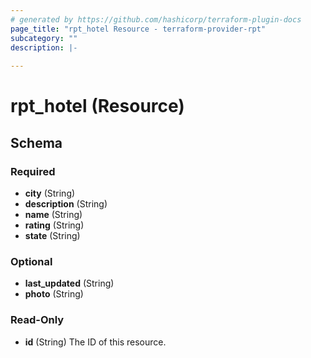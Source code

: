 ```yaml
---
# generated by https://github.com/hashicorp/terraform-plugin-docs
page_title: "rpt_hotel Resource - terraform-provider-rpt"
subcategory: ""
description: |-
  
---
```


# rpt_hotel (Resource)





<!-- schema generated by tfplugindocs -->
## Schema

### Required

- **city** (String)
- **description** (String)
- **name** (String)
- **rating** (String)
- **state** (String)

### Optional

- **last_updated** (String)
- **photo** (String)

### Read-Only

- **id** (String) The ID of this resource.



